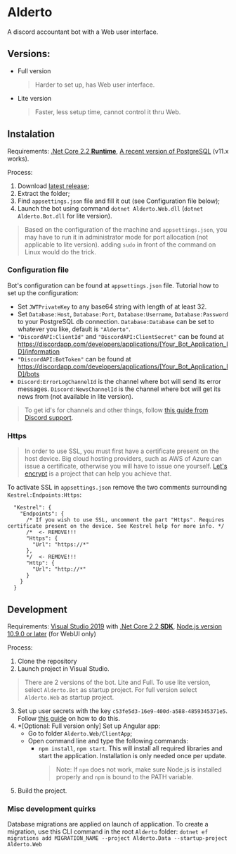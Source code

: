 
# Alderto
A discord accountant bot with a Web user interface.

## Versions:
* Full version
  > Harder to set up, has Web user interface.

* Lite version
  > Faster, less setup time, cannot control it thru Web.

## Instalation
Requirements: [.Net Core 2.2 **Runtime**](https://dotnet.microsoft.com/download/dotnet-core/2.2), [A recent version of PostgreSQL](https://www.postgresql.org/download/) (v11.x works).

Process:
1) Download [latest release](/GedasFX/Alderto/releases/latest/);
2) Extract the folder;
3) Find `appsettings.json` file and fill it out (see Configuration file below);
4) Launch the bot using command `dotnet Alderto.Web.dll` (`dotnet Alderto.Bot.dll` for lite version).
> Based on the configuration of the machine and `appsettings.json`, you may have to run it in administrator mode for port allocation (not applicable to lite version). adding `sudo` in front of the command on Linux would do the trick.
   
### Configuration file
Bot's configuration can be found at `appsettings.json` file.
Tutorial how to set up the configuration:
* Set `JWTPrivateKey` to any base64 string with length of at least 32.
* Set `Database:Host`, `Database:Port`, `Database:Username`, `Database:Password` to your PostgreSQL db connection. `Database:Database` can be set to whatever you like, default is `"Alderto"`. 
* `"DiscordAPI:ClientId"` and `"DiscordAPI:ClientSecret"` can be found at https://discordapp.com/developers/applications/[Your_Bot_Application_ID]/information
* `"DiscordAPI:BotToken"` can be found at https://discordapp.com/developers/applications/[Your_Bot_Application_ID]/bots
* `Discord:ErrorLogChannelId` is the channel where bot will send its error messages. `Discord:NewsChannelId` is the channel where bot will get its news from (not available in lite version). 
 > To get id's for channels and other things, follow [this guide from Discord support](https://support.discordapp.com/hc/en-us/articles/206346498-Where-can-I-find-my-User-Server-Message-ID-).

### Https
>In order to use SSL, you must first have a certificate present on the host device. Big cloud hosting providers, such as AWS of Azure can issue a certificate, otherwise you will have to issue one yourself. [Let's encrypt](https://letsencrypt.org/) is a project that can help you achieve that.

To activate SSL in `appsettings.json` remove the two comments surrounding `Kestrel:Endpoints:Https`:
```
  "Kestrel": {
    "Endpoints": {
      /* If you wish to use SSL, uncomment the part "Https". Requires certificate present on the device. See Kestrel help for more info. */
      /*  <- REMOVE!!!
      "Https": {
        "Url": "https://*"
      },
      */  <- REMOVE!!!
      "Http": {
        "Url": "http://*"
      }
    }
  }
```
## Development
Requirements: [Visual Studio 2019](https://visualstudio.microsoft.com/vs/) with [.Net Core 2.2 **SDK**](https://dotnet.microsoft.com/download/dotnet-core/2.2), [Node.js version 10.9.0 or later](https://nodejs.org/en/) (for WebUI only)

Process:
1) Clone the repository 
1) Launch project in Visual Studio.
  > There are 2 versions of the bot. Lite and Full. To use lite version, select `Alderto.Bot` as startup project. 
  > For full version select `Alderto.Web` as startup project.
3) Set up user secrets with the key `c53fe5d3-16e9-400d-a588-4859345371e5`. Follow [this guide](https://docs.microsoft.com/en-us/aspnet/core/security/app-secrets?view=aspnetcore-2.2) on how to do this.
1) *[Optional: Full version only] Set up Angular app:
   * Go to folder `Alderto.Web/ClientApp`;
   * Open command line and type the following commands:
     * `npm install`, `npm start`. This will install all required libraries and start the application. Installation is only needed once per update.
       > Note: If `npm` does not work, make sure Node.js is installed properly and `npm` is bound to the PATH variable.
1) Build the project.

### Misc development quirks
Database migrations are applied on launch of application. To create a migration, use this CLI command in the root `Alderto` folder: 
`dotnet ef migrations add MIGRATION_NAME --project Alderto.Data --startup-project Alderto.Web`
